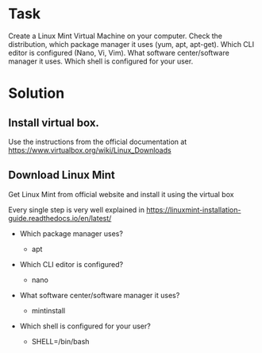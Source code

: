 # Task

Create a Linux Mint Virtual Machine on your computer. Check the distribution, which package manager it uses (yum, apt, apt-get). Which CLI editor is configured (Nano, Vi, Vim). What software center/software manager it uses. Which shell is configured for your user.

# Solution
## Install virtual box. 

Use the instructions from the official documentation at https://www.virtualbox.org/wiki/Linux_Downloads

## Download Linux Mint 

Get Linux Mint from official website and install it using the virtual box

Every single step is very well explained in https://linuxmint-installation-guide.readthedocs.io/en/latest/


- Which package manager uses?
	- apt

- Which CLI editor is configured?
	- nano

- What software center/software manager it uses?
	- mintinstall

- Which shell is configured for your user?
	- SHELL=/bin/bash

